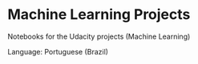 # Machine Learning Projects

Notebooks for the Udacity projects (Machine Learning)

Language: Portuguese (Brazil)
